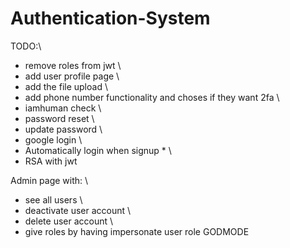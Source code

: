 # Authentication-System
TODO:\

- remove roles from jwt \
- add user profile page \
- add the file upload \
- add phone number functionality and choses if they want 2fa \
- iamhuman check \
- password reset \
- update password \
- google login \
- Automatically login when signup * \
- RSA with jwt

Admin page with: \
- see all users \
- deactivate user account \
- delete user account \
- give roles by having impersonate user role GODMODE
